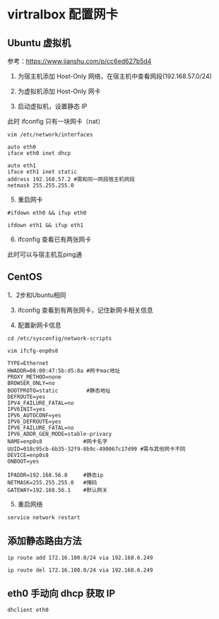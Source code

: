 # virtralbox 配置网卡

## Ubuntu 虚拟机

参考：https://www.jianshu.com/p/cc6ed627b5d4

1. 为宿主机添加 Host-Only 网络，在宿主机中查看网段(192.168.57.0/24)

2. 为虚拟机添加 Host-Only 网卡

3. 启动虚拟机，设置静态 IP

此时 ifconfig 只有一块网卡（nat）

`vim /etc/network/interfaces`

```
auto eth0
iface eth0 inet dhcp

auto eth1
iface eth1 inet static
address 192.168.57.2 #需和同一网段宿主机网段
netmask 255.255.255.0
``` 

5. 重启网卡

```
#ifdown eth0 && ifup eth0

ifdown eth1 && ifup eth1
```


6. ifconfig 查看已有两张网卡

此时可以与宿主机互ping通

## CentOS

1、2步和Ubuntu相同

3. ifconfig 查看到有两张网卡，记住新网卡相关信息

4. 配置新网卡信息

```
cd /etc/sysconfig/network-scripts

vim ifcfg-enp0s8
```


```
TYPE=Ethernet
HWADDR=08:00:47:5b:d5:8a #网卡mac地址
PROXY_METHOD=none
BROWSER_ONLY=no
BOOTPROTO=static		 #静态地址
DEFROUTE=yes
IPV4_FAILURE_FATAL=no
IPV6INIT=yes
IPV6_AUTOCONF=yes
IPV6_DEFROUTE=yes
IPV6_FAILURE_FATAL=no
IPV6_ADDR_GEN_MODE=stable-privacy
NAME=enp0s8 			#网卡名字
UUID=018c95cb-6b35-32f9-8b9c-490067c17d99 #需与其他网卡不同
DEVICE=enp0s8
ONBOOT=yes

IPADDR=192.168.56.8     #静态ip
NETMASK=255.255.255.0   #掩码
GATEWAY=192.168.56.1    #默认网关

```

5. 重启网络

```
service network restart
```


## 添加静态路由方法

```
ip route add 172.16.100.0/24 via 192.168.6.249

ip route del 172.16.100.0/24 via 192.168.6.249
```

## eth0 手动向 dhcp 获取 IP

```
dhclient eth0
```

